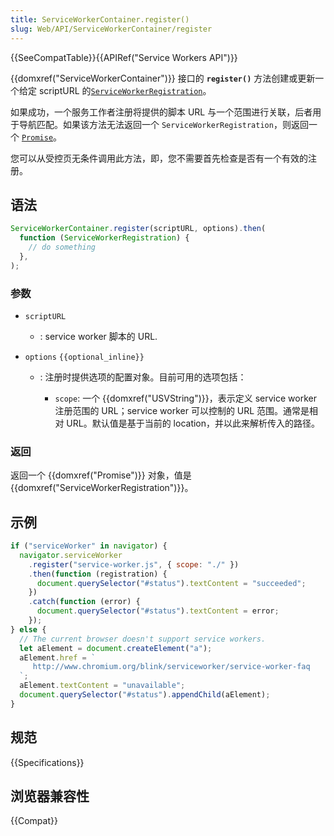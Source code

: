 ```yaml
---
title: ServiceWorkerContainer.register()
slug: Web/API/ServiceWorkerContainer/register
---
```


{{SeeCompatTable}}{{APIRef("Service Workers API")}}

{{domxref("ServiceWorkerContainer")}} 接口的 **`register()`** 方法创建或更新一个给定 scriptURL 的[`ServiceWorkerRegistration`](/zh-CN/docs/Web/API/ServiceWorkerRegistration)。

如果成功，一个服务工作者注册将提供的脚本 URL 与一个范围进行关联，后者用于导航匹配。如果该方法无法返回一个 `ServiceWorkerRegistration`，则返回一个 [`Promise`](/zh-CN/docs/Web/JavaScript/Reference/Global_Objects/Promise)。

您可以从受控页无条件调用此方法，即，您不需要首先检查是否有一个有效的注册。

## 语法

```js
ServiceWorkerContainer.register(scriptURL, options).then(
  function (ServiceWorkerRegistration) {
    // do something
  },
);
```

### 参数

- `scriptURL`
  - : service worker 脚本的 URL.
- `options` `{{optional_inline}}`

  - : 注册时提供选项的配置对象。目前可用的选项包括：

    - `scope`: 一个 {{domxref("USVString")}}，表示定义 service worker 注册范围的 URL；service worker 可以控制的 URL 范围。通常是相对 URL。默认值是基于当前的 location，并以此来解析传入的路径。

### 返回

返回一个 {{domxref("Promise")}} 对象，值是 {{domxref("ServiceWorkerRegistration")}}。

## 示例

```js
if ("serviceWorker" in navigator) {
  navigator.serviceWorker
    .register("service-worker.js", { scope: "./" })
    .then(function (registration) {
      document.querySelector("#status").textContent = "succeeded";
    })
    .catch(function (error) {
      document.querySelector("#status").textContent = error;
    });
} else {
  // The current browser doesn't support service workers.
  let aElement = document.createElement("a");
  aElement.href = `
     http://www.chromium.org/blink/serviceworker/service-worker-faq
  `;
  aElement.textContent = "unavailable";
  document.querySelector("#status").appendChild(aElement);
}
```

## 规范

{{Specifications}}

## 浏览器兼容性

{{Compat}}
